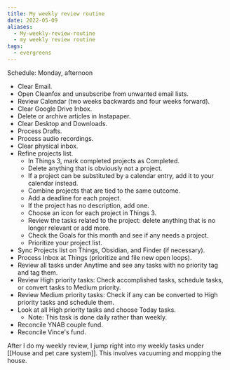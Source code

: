 ```yaml
---
title: My weekly review routine
date: 2022-05-09
aliases:
  - My-weekly-review-routine
  - my weekly review routine
tags:
  - evergreens
---
```

Schedule: Monday, afternoon

- Clear Email.
- Open Cleanfox and unsubscribe from unwanted email lists.
- Review Calendar (two weeks backwards and four weeks forward).
- Clear Google Drive Inbox.
- Delete or archive articles in Instapaper.
- Clear Desktop and Downloads.
- Process Drafts.
- Process audio recordings.
- Clear physical inbox.
- Refine projects list.
   - In Things 3, mark completed projects as Completed.
   - Delete anything that is obviously not a project.
   - If a project can be substituted by a calendar entry, add it to your calendar instead.
   - Combine projects that are tied to the same outcome.
   - Add a deadline for each project.
   - If the project has no description, add one.
   - Choose an icon for each project in Things 3.
   - Review the tasks related to the project: delete anything that is no longer relevant or add more.
   - Check the Goals for this month and see if any needs a project.
   - Prioritize your project list.
- Sync Projects list on Things, Obsidian, and Finder (if necessary).
- Process Inbox at Things (prioritize and file new open loops).
- Review all tasks under Anytime and see any tasks with no priority tag and tag them.
- Review High priority tasks: Check accomplished tasks, schedule tasks, or convert tasks to Medium priority.
- Review Medium priority tasks: Check if any can be converted to High priority tasks and schedule them.
- Look at all High priority tasks and choose Today tasks.
   - Note: This task is done daily rather than weekly.
- Reconcile YNAB couple fund.
- Reconcile Vince's fund.

After I do my weekly review, I jump right into my weekly tasks under [[House and pet care system]]. This involves vacuuming and mopping the house.